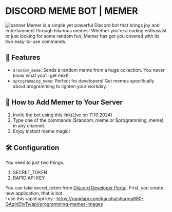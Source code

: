 # DISCORD MEME BOT | MEMER
![banner](https://github.com/user-attachments/assets/0552e64c-ba9c-4ef3-affe-4e888148a2ac)
Memer is a simple yet powerful Discord bot that brings joy and entertainment through hilarious memes! Whether you're a coding enthusiast or just looking for some random fun, Memer has got you covered with its two easy-to-use commands.
<br>
## 🚀 Features
- `$random_meme`: Sends a random meme from a huge collection. You never know what you'll get next!
- `$programming_meme`: Perfect for developers! Get memes specifically about programming to lighten your workday.

## 🤖 How to Add Memer to Your Server
1. Invite the bot using [this link](https://discord.com/oauth2/authorize?client_id=1294259232928960512&permissions=2048&integration_type=0&scope=bot)(Live on 11.10.2024)
2. Type one of the commands ($random_meme or $programming_meme) in any channel.
3. Enjoy instant meme magic!

## 🛠️ Configuration
You need to just two things.
1. SECRET_TOKEN
2. RAPID API KEY

You can take secret_token from [Discord Developer Portal](https://discord.com/developers/applications/). First, you create new application, that is bot.<br>
I use this rapid api key : https://rapidapi.com/kaushalsharma880-GAglnDIvTy/api/programming-memes-images
